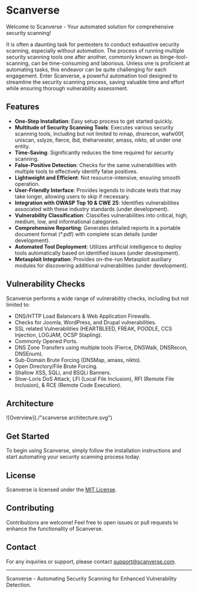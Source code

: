 # Scanverse

Welcome to Scanverse - Your automated solution for comprehensive security scanning!

It is often a daunting task for pentesters to conduct exhaustive security scanning, especially without automation. The process of running multiple security scanning tools one after another, commonly known as binge-tool-scanning, can be time-consuming and laborious. Unless one is proficient at automating tasks, this endeavor can be quite challenging for each engagement. Enter Scanverse, a powerful automation tool designed to streamline the security scanning process, saving valuable time and effort while ensuring thorough vulnerability assessment.

## Features

- **One-Step Installation**: Easy setup process to get started quickly.
- **Multitude of Security Scanning Tools**: Executes various security scanning tools, including but not limited to nmap, dnsrecon, wafw00f, uniscan, sslyze, fierce, lbd, theharvester, amass, nikto, all under one entity.
- **Time-Saving**: Significantly reduces the time required for security scanning.
- **False-Positive Detection**: Checks for the same vulnerabilities with multiple tools to effectively identify false positives.
- **Lightweight and Efficient**: Not resource-intensive, ensuring smooth operation.
- **User-Friendly Interface**: Provides legends to indicate tests that may take longer, allowing users to skip if necessary.
- **Integration with OWASP Top 10 & CWE 25**: Identifies vulnerabilities associated with these industry standards (under development).
- **Vulnerability Classification**: Classifies vulnerabilities into critical, high, medium, low, and informational categories.
- **Comprehensive Reporting**: Generates detailed reports in a portable document format (*.pdf) with complete scan details (under development).
- **Automated Tool Deployment**: Utilizes artificial intelligence to deploy tools automatically based on identified issues (under development).
- **Metasploit Integration**: Provides on-the-run Metasploit auxiliary modules for discovering additional vulnerabilities (under development).

## Vulnerability Checks

Scanverse performs a wide range of vulnerability checks, including but not limited to:

- DNS/HTTP Load Balancers & Web Application Firewalls.
- Checks for Joomla, WordPress, and Drupal vulnerabilities.
- SSL related Vulnerabilities (HEARTBLEED, FREAK, POODLE, CCS Injection, LOGJAM, OCSP Stapling).
- Commonly Opened Ports.
- DNS Zone Transfers using multiple tools (Fierce, DNSWalk, DNSRecon, DNSEnum).
- Sub-Domain Brute Forcing (DNSMap, amass, nikto).
- Open Directory/File Brute Forcing.
- Shallow XSS, SQLi, and BSQLi Banners.
- Slow-Loris DoS Attack, LFI (Local File Inclusion), RFI (Remote File Inclusion), & RCE (Remote Code Execution).

## Architecture 
![Overview](./"scanverse architecture.svg")

## Get Started

To begin using Scanverse, simply follow the installation instructions and start automating your security scanning process today.

## License

Scanverse is licensed under the [MIT License](LICENSE).

## Contributing

Contributions are welcome! Feel free to open issues or pull requests to enhance the functionality of Scanverse.

## Contact

  For any inquiries or support, please contact [support@scanverse.com](mailto:iamanubhavgain@gmail.com).

---

Scanverse - Automating Security Scanning for Enhanced Vulnerability Detection.
